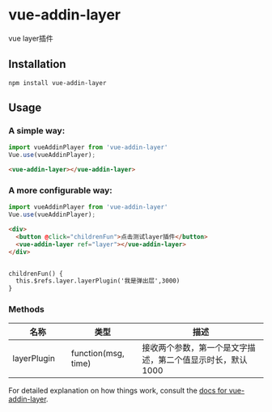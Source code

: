 # vue-addin-layer
vue layer插件

## Installation

`npm install vue-addin-layer`

## Usage
### A simple way:
```javascript
import vueAddinPlayer from 'vue-addin-layer'
Vue.use(vueAddinPlayer);
```
```html
<vue-addin-layer></vue-addin-layer>
```

### A more configurable way:
```javascript
import vueAddinPlayer from 'vue-addin-layer'
Vue.use(vueAddinPlayer);
```
```html
<div>
  <button @click="childrenFun">点击测试layer插件</button>
  <vue-addin-layer ref="layer"></vue-addin-layer>
</div>


childrenFun() {
  this.$refs.layer.layerPlugin('我是弹出层',3000)
}
```

### Methods
<table class="table table-bordered table-striped">
    <thead>
        <tr>
            <th style="width: 100px;">名称</th>
            <th>类型</th>
            <th>描述</th>
        </tr>
    </thead>
    <tbody>
        <tr>
            <td>layerPlugin</td>
            <td>function(msg, time)</td>
            <td>接收两个参数，第一个是文字描述，第二个值显示时长，默认1000</td>
        </tr>
    </tbody>
</table>

For detailed explanation on how things work, consult the [docs for vue-addin-layer](https://github.com/Ayana7/vue-addin-layer).

